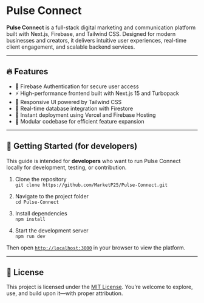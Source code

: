 # Pulse Connect

**Pulse Connect** is a full-stack digital marketing and communication platform built with Next.js, Firebase, and Tailwind CSS. Designed for modern businesses and creators, it delivers intuitive user experiences, real-time client engagement, and scalable backend services.

---

## 🔥 Features

- 🔐 Firebase Authentication for secure user access  
- ⚡ High-performance frontend built with Next.js 15 and Turbopack  
- 🎨 Responsive UI powered by Tailwind CSS  
- 🔌 Real-time database integration with Firestore  
- 🚀 Instant deployment using Vercel and Firebase Hosting  
- 🧠 Modular codebase for efficient feature expansion  

---

## 🚀 Getting Started (for developers)

This guide is intended for **developers** who want to run Pulse Connect locally for development, testing, or contribution.

1. Clone the repository  
   `git clone https://github.com/MarketP25/Pulse-Connect.git`

2. Navigate to the project folder  
   `cd Pulse-Connect`

3. Install dependencies  
   `npm install`

4. Start the development server  
   `npm run dev`

Then open [`http://localhost:3000`](http://localhost:3000) in your browser to view the platform.

---

## 📄 License

This project is licensed under the [MIT License](./LICENSE). You’re welcome to explore, use, and build upon it—with proper attribution.
